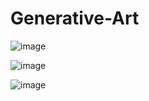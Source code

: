 # Generative-Art

![image](https://user-images.githubusercontent.com/19201542/194226587-dac9fa7a-fa5e-4232-9c80-1aa881e9aee5.png)

![image](https://user-images.githubusercontent.com/19201542/194226661-dcc4a111-e438-4673-b142-b836ae82a5cc.png)

![image](https://user-images.githubusercontent.com/19201542/194226740-879a7783-170f-46f1-8ef8-01a1ed305259.png)
